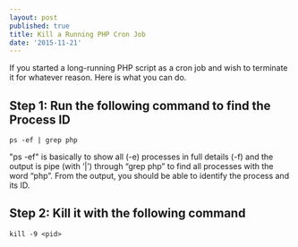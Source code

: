 ```yaml
---
layout: post
published: true
title: Kill a Running PHP Cron Job
date: '2015-11-21'
---
```

If you started a long-running PHP script as a cron job and wish to terminate it for whatever reason.  Here is what you can do.

## Step 1: Run the following command to find the Process ID
```
ps -ef | grep php
```
"ps -ef" is basically to show all (-e) processes in full details (-f) and the output is pipe (with ’|’) through “grep php” to find all processes with the word “php”.  From the output, you should be able to identify the process and its ID.

## Step 2: Kill it with the following command
```
kill -9 <pid>
```



